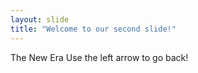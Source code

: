 ```yaml
---
layout: slide
title: "Welcome to our second slide!"
---
```

The New Era
Use the left arrow to go back!
